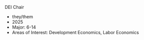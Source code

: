 DEI Chair
+ they/them
+ 2025
+ Major: 6-14
+ Areas of Interest: Development Economics, Labor Economics